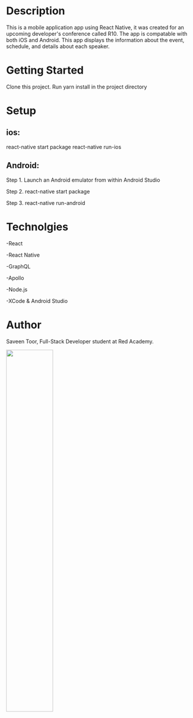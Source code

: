 # Description

This is a mobile application app using React Native, it was created for an upcoming developer's conference called R10. The app is compatable with both iOS and Android. This app displays the information about the event, schedule, and details about each speaker.

# Getting Started

Clone this project.
Run yarn install in the project directory

# Setup

## ios:

react-native start package
react-native run-ios 

## Android:

Step 1. Launch an Android emulator from within Android Studio

Step 2. react-native start package

Step 3. react-native run-android

# Technolgies

-React

-React Native

-GraphQL

-Apollo

-Node.js

-XCode & Android Studio

# Author

Saveen Toor, Full-Stack Developer student at Red Academy.

<img src="./snapshot/r10.gif" width="50%">
